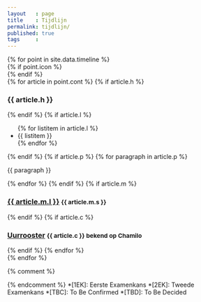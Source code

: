 ```yaml
---
layout   : page
title    : Tijdlijn
permalink: tijdlijn/
published: true
tags     :
---
```


<section class="timeline">
    {% for point in site.data.timeline %}
        <article class="timeline-point{% if point.type %}{{ point.type | prepend: ' timeline-point-'}}{% endif %}">
            {% if point.icon %}
            <div class="timeline-icon"><i class="fa fa-{{ point.icon }}"></i></div>
            {% endif %}
            <div class="timeline-content"{% if point.date %} data-date="{{ point.date }}"{% endif %}>
                {% for article in point.cont %}
                    {% if article.h %}
                        <h1>{{ article.h }}</h1>
                    {% endif %}
                    {% if article.l %}
                        <ul>
                        {% for listitem in article.l %}
                            <li>{{ listitem }}</li>
                        {% endfor %}
                        </ul>
                    {% endif %}
                    {% if article.p %}
                        {% for paragraph in article.p %}
                        <p>{{ paragraph }}</p>
                        {% endfor %}
                    {% endif %}
                    {% if article.m %}
                        <h1><a href="{{ article.m.a | prepend: site.baseurl }}">{{ article.m.l }}</a> <small>{{ article.m.s }}</small></h1>
                    {% endif %}
                    {% if article.c %}
                        <h1><a href="https://chamilo.arteveldehs.be/index.php?application=weblcms&course={{ site.data.olod.course.chamilo_id }}&tool=document&go=course_viewer">Uurrooster</a> <small>{{ article.c }} bekend op Chamilo</small></h1>
                    {% endif %}
                {% endfor %}
            </div>
        </article>
    {% endfor %}
</section>


{% comment %}
<!-- ⚓ Afkortingen -->
{% endcomment %}
*[1EK]:                     Eerste Examenkans
*[2EK]:                     Tweede Examenkans
*[TBC]:                     To Be Confirmed
*[TBD]:                     To Be Decided